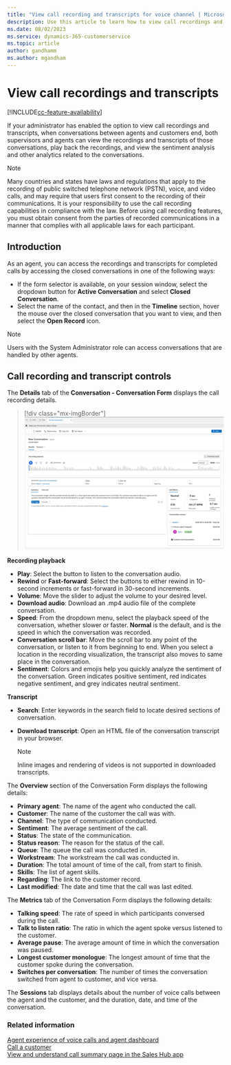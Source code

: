 ```yaml
---
title: "View call recording and transcripts for voice channel | MicrosoftDocs"
description: Use this article to learn how to view call recordings and transcripts.
ms.date: 08/02/2023
ms.service: dynamics-365-customerservice
ms.topic: article
author: gandhamm
ms.author: mgandham
---
```


# View call recordings and transcripts

[!INCLUDE[cc-feature-availability](../../includes/cc-feature-availability.md)]

If your administrator has enabled the option to view call recordings and transcripts, when conversations between agents and customers end, both supervisors and agents can view the recordings and transcripts of those conversations, play back the recordings, and view the sentiment analysis and other analytics related to the conversations.

> [!NOTE]
> Many countries and states have laws and regulations that apply to the recording of public switched telephone network (PSTN), voice, and video calls, and may require that users first consent to the recording of their communications. It is your responsibility to use the call recording capabilities in compliance with the law. Before using call recording features, you must obtain consent from the parties of recorded communications in a manner that complies with all applicable laws for each participant.

## Introduction

As an agent, you can access the recordings and transcripts for completed calls by accessing the closed conversations in one of the following ways:

- If the form selector is available, on your session window, select the dropdown button for **Active Conversation** and select **Closed Conversation**.
- Select the name of the contact, and then in the **Timeline** section, hover the mouse over the closed conversation that you want to view, and then select the **Open Record** icon.

> [!NOTE]
> Users with the System Administrator role can access conversations that are handled by other agents.

## Call recording and transcript controls

The **Details** tab of the **Conversation - Conversation Form** displays the call recording details.

> [!div class="mx-imgBorder"]
> ![Screenshot of call recording and transcript controls.](../media/voice-channel-recording.png)

**Recording playback**

- **Play**: Select the button to listen to the conversation audio.
- **Rewind** or **Fast-forward**: Select the buttons to either rewind in 10-second increments or fast-forward in 30-second increments.
- **Volume**: Move the slider to adjust the volume to your desired level.
- **Download audio**: Download an .mp4 audio file of the complete conversation.
- **Speed**: From the dropdown menu, select the playback speed of the conversation, whether slower or faster. **Normal** is the default, and is the speed in which the conversation was recorded.
- **Conversation scroll bar**: Move the scroll bar to any point of the conversation, or listen to it from beginning to end. When you select a location in the recording visualization, the transcript also moves to same place in the conversation.
- **Sentiment**: Colors and emojis help you quickly analyze the sentiment of the conversation. Green indicates positive sentiment, red indicates negative sentiment, and grey indicates neutral sentiment.

**Transcript**

- **Search**: Enter keywords in the search field to locate desired sections of conversation.
- **Download transcript**: Open an HTML file of the conversation transcript in your browser.
  
   > [!NOTE]
   > Inline images and rendering of videos is not supported in downloaded transcripts.

The **Overview** section of the Conversation Form displays the following details:

- **Primary agent**: The name of the agent who conducted the call.
- **Customer**: The name of the customer the call was with.
- **Channel**: The type of communication conducted.
- **Sentiment**: The average sentiment of the call.
- **Status**: The state of the communication.
- **Status reason**: The reason for the status of the call.
- **Queue**: The queue the call was conducted in.
- **Workstream**: The workstream the call was conducted in.
- **Duration**: The total amount of time of the call, from start to finish.
- **Skills**: The list of agent skills.
- **Regarding**: The link to the customer record.
- **Last modified**: The date and time that the call was last edited.

The **Metrics** tab of the Conversation Form displays the following details:

- **Talking speed**: The rate of speed in which participants conversed during the call.
- **Talk to listen ratio**: The ratio in which the agent spoke versus listened to the customer.
- **Average pause**: The average amount of time in which the conversation was paused.
- **Longest customer monologue**: The longest amount of time that the customer spoke during the conversation.
- **Switches per conversation**: The number of times the conversation switched from agent to customer, and vice versa.

The **Sessions** tab displays details about the number of voice calls between the agent and the customer, and the duration, date, and time of the conversation.

### Related information

[Agent experience of voice calls and agent dashboard](voice-channel-agent-experience.md)  
[Call a customer](voice-channel-call-customer.md)  
[View and understand call summary page in the Sales Hub app](../../sales/view-and-understand-call-summary-sales-app.md)  
